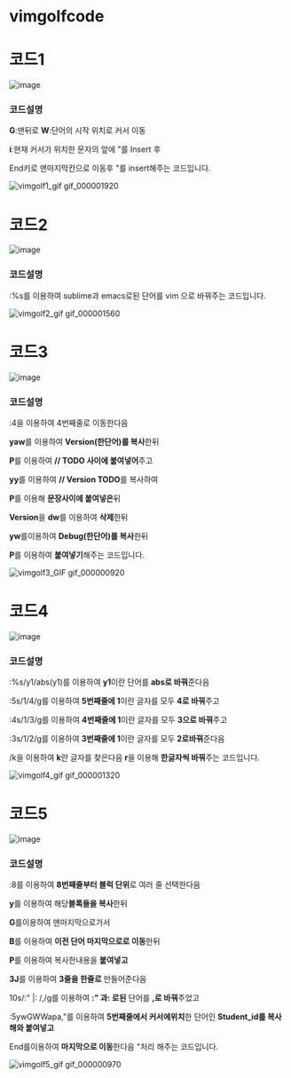 # vimgolfcode
# 코드1
![image](https://user-images.githubusercontent.com/94737280/144749341-3e02ff5f-b06b-4ca6-bbdc-e39e04d9dea0.png)  

### 코드설명

**G**:맨뒤로 **W**:단어의 시작 위치로 커서 이동 

**i**:현재 커서가 위치한 문자의 앞에 "를 Insert 후 

End키로 맨마지막칸으로 이동후 "를 insert해주는 코드입니다.
 
 ![vimgolf1_gif gif_000001920](https://user-images.githubusercontent.com/94737280/144749168-48bf3c04-a43e-4a65-b7ce-d85c400f1abc.gif)

  
# 코드2
 
![image](https://user-images.githubusercontent.com/94737280/144749385-74c47350-fa54-4508-a921-7f780246da34.png)  
 
### 코드설명
 
:%s를 이용하여 sublime과 emacs로된 단어를 vim 으로 바꿔주는 코드입니다.
 
   ![vimgolf2_gif gif_000001560](https://user-images.githubusercontent.com/94737280/144749173-34f0e158-9217-49af-ae53-c2bca5328b02.gif)
  
# 코드3
 
![image](https://user-images.githubusercontent.com/94737280/144749416-a50189ab-50ae-4fa5-9ec6-251280a045c3.png)
  
 ### 코드설명
 
 :4<CR>을 이용하여 4번째줄로 이동한다음 
 
 **yaw**를 이용하여 **Version(한단어)를 복사**한뒤 
 
 **P**를 이용하여 **// TODO 사이에 붙여넣어**주고 
 
 **yy**를 이용하여 **// Version TODO**를 복사하여 
 
 **P**를 이용해 **문장사이에 붙여넣은**뒤 
 
 **Version**을 **dw**를 이용하여 **삭제**한뒤 
 
 **yw**를이용하여 **Debug(한단어)를 복사**한뒤 
 
 **P**를 이용하여 **붙여넣기**해주는 코드입니다.
 
 
 ![vimgolf3_GIF gif_000000920](https://user-images.githubusercontent.com/94737280/144749188-8c130540-6605-4cf5-948d-a1da7bf43cfe.gif)

  
  
# 코드4
 
![image](https://user-images.githubusercontent.com/94737280/144749435-4ee00908-c8e4-43e7-8b84-1c7031f9f32f.png)
   
 ### 코드설명
 
  :%s/y1/abs(y1)<CR>를 이용하여 **y1**이란 단어를 **abs로 바꿔**준다음 
 
  :5s/1/4/g<CR>를 이용하여 **5번째줄에 1**이란 글자를 모두 **4로 바꿔**주고
 
  :4s/1/3/g<CR>를 이용하여 **4번째줄에 1**이란 글자를 모두 **3으로 바꿔**주고
 
  :3s/1/2/g<CR>를 이용하여 **3번째줄에 1**이란 글자를 모두 **2로바꿔**준다음
 
  /k<CR>을 이용하여 **k**란 글자를 찾은다음 **r**을 이용해 **한글자씩 바꿔**주는 코드입니다.
  
  
  ![vimgolf4_gif gif_000001320](https://user-images.githubusercontent.com/94737280/144749194-964b0f5c-3c06-4f84-a48e-59b1ef53211a.gif)

  
# 코드5
  
![image](https://user-images.githubusercontent.com/94737280/144749456-dc687c67-09a2-4b4d-93ba-30157e66dd3d.png)

  ### 코드설명
 
  :8<CR><C-V><Up><Up><Right><Right><Right><Right>를 이용하여 **8번째줄부터 블럭 단위**로 여러 줄 선택한다음
 
  **y**를 이용하여 해당**블록들을 복사**한뒤
 
  **G**를이용하여 맨마지막으로가서 
 
  **B**를 이용하여 **이전 단어 마지막으로로 이동**한뒤
 
  **P**를 이용하여 복사한내용을 **붙여넣고**
 
  **3J**를 이용하여 **3줄을 한줄로** 만들어준다음
 
  10s/:" \|: /,/g<CR>를 이용하여 **:" 과: 로된** 단어를 **,로 바꿔**주었고
 
  :5<CR>ywGWWa<Esc>pa,<End>"<CR>를 이용하여 **5번째줄에서 커서에위치**한 단어인 **Student_id를 복사해와 붙여넣고**
 
  End를이용하여 **마지막으로 이동**한다음 "처리 해주는 코드입니다.
 
 
![vimgolf5_gif gif_000000970](https://user-images.githubusercontent.com/94737280/144749225-f37a5c80-5b48-4c05-bf4d-e1be2400130c.gif)

  

